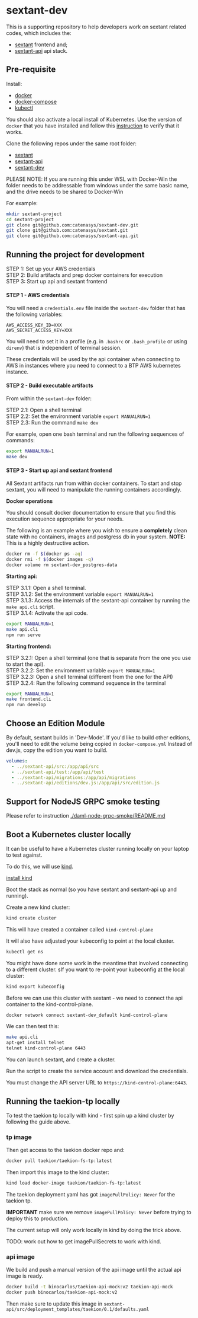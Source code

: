# sextant-dev

This is a supporting repository to help developers work on sextant related codes, which includes the:

* [sextant](https://github.com/catenasys/sextant) frontend and;
* [sextant-api](https://github.com/catenasys/sextant-api) api stack.

## Pre-requisite

Install:

 * [docker](https://docs.docker.com/install/)
 * [docker-compose](https://docs.docker.com/compose/install/)
 * [kubectl](https://kubernetes.io/docs/tasks/tools/install-kubectl/)

You should also activate a local install of Kubernetes. Use the version of `docker` that you have installed and follow this [instruction](https://rominirani.com/tutorial-getting-started-with-kubernetes-with-docker-on-mac-7f58467203fd) to verify that it works.

Clone the following repos under the same root folder:

 * [sextant](https://github.com/catenasys/sextant)
 * [sextant-api](https://github.com/catenasys/sextant-api)
 * [sextant-dev](https://github.com/catenasys/sextant-dev)

PLEASE NOTE: If you are running this under WSL with Docker-Win the folder needs to be addressable from windows under the same basic name, and the drive needs to be shared to Docker-Win

For example:

```bash
mkdir sextant-project
cd sextant-project
git clone git@github.com:catenasys/sextant-dev.git
git clone git@github.com:catenasys/sextant.git
git clone git@github.com:catenasys/sextant-api.git
```

## Running the project for development

STEP 1: Set up your AWS credentials <br>
STEP 2: Build artifacts and prep docker containers for execution <br>
STEP 3: Start up api and sextant frontend <br>

#### STEP 1 - AWS credentials

You will need a `credentials.env` file inside the `sextant-dev` folder that has the following variables:

```
AWS_ACCESS_KEY_ID=XXX
AWS_SECRET_ACCESS_KEY=XXX
```

You will need to set it in a profile (e.g. in `.bashrc` or `.bash_profile` or using `direnv`) that is independent of terminal session.

These credentials will be used by the api container when connecting to AWS in instances where you need to connect to a BTP AWS kubernetes instance.

#### STEP 2 - Build executable artifacts

From within the `sextant-dev` folder:

STEP 2.1: Open a shell terminal <br>
STEP 2.2: Set the environment variable `export MANUALRUN=1` <br>
STEP 2.3: Run the command `make dev` <br>

For example, open one bash terminal and run the following sequences of commands:

```bash
export MANUALRUN=1
make dev
```

#### STEP 3 - Start up api and sextant frontend

All Sextant artifacts run from within docker containers. To start and stop sextant, you will need to manipulate the running containers accordingly.

**Docker operations**

You should consult docker documentation to ensure that you find this execution sequence appropriate for your needs.

The following is an example where you wish to ensure a **completely** clean state with no containers, images and postgress db in your system. **NOTE:** This is a highly destructive action.

```bash
docker rm -f $(docker ps -aq)
docker rmi -f $(docker images -q)
docker volume rm sextant-dev_postgres-data
```
**Starting api:**

STEP 3.1.1: Open a shell terminal. <br>
STEP 3.1.2: Set the environment variable `export MANUALRUN=1` <br>
STEP 3.1.3: Access the internals of the sextant-api container by running the `make api.cli` script. <br>
STEP 3.1.4: Activate the api code.<br>

```bash
export MANUALRUN=1
make api.cli
npm run serve
```

**Starting frontend:**

STEP 3.2.1: Open a shell terminal (one that is separate from the one you use to start the api).<br>
STEP 3.2.2: Set the environment variable `export MANUALRUN=1`<br>
STEP 3.2.3: Open a shell terminal (different from the one for the API)<br>
STEP 3.2.4: Run the following command sequence in the terminal<br>

```bash
export MANUALRUN=1
make frontend.cli
npm run develop
```
## Choose an Edition Module
By default, sextant builds in 'Dev-Mode'. If you'd like to build other editions, you'll need to edit the volume being copied in `docker-compose.yml` Instead of dev.js, copy the edition you want to build.
```yaml
volumes:
  - ../sextant-api/src:/app/api/src
  - ../sextant-api/test:/app/api/test
  - ../sextant-api/migrations:/app/api/migrations
  - ../sextant-api/editions/dev.js:/app/api/src/edition.js
  ```

## Support for NodeJS GRPC smoke testing
Please refer to instruction [./daml-node-grpc-smoke/README.md](./daml-node-grpc-smoke/README.md)

## Boot a Kubernetes cluster locally

It can be useful to have a Kubernetes cluster running locally on your laptop to test against.

To do this, we will use [kind](https://github.com/kubernetes-sigs/kind).

[install kind](https://github.com/kubernetes-sigs/kind#installation-and-usage)

Boot the stack as normal (so you have sextant and sextant-api up and running).

Create a new kind cluster:

```bash
kind create cluster
```

This will have created a container called `kind-control-plane`

It will also have adjusted your kubeconfig to point at the local cluster.

```bash
kubectl get ns
```

You might have done some work in the meantime that involved connecting to a different cluster.  sIf you want to re-point your kubeconfig at the local cluster:

```bash
kind export kubeconfig
```

Before we can use this cluster with sextant - we need to connect the api container to the kind-control-plane.

```bash
docker network connect sextant-dev_default kind-control-plane
```

We can then test this:

```bash
make api.cli
apt-get install telnet
telnet kind-control-plane 6443
```

You can launch sextant, and create a cluster.

Run the script to create the service account and download the credentials.

You must change the API server URL to `https://kind-control-plane:6443`.

## Running the taekion-tp locally

To test the taekion tp locally with kind - first spin up a kind cluster by following the guide above.

### tp image

Then get access to the taekion docker repo and:

```bash
docker pull taekion/taekion-fs-tp:latest
```

Then import this image to the kind cluster:

```bash
kind load docker-image taekion/taekion-fs-tp:latest
```

The taekion deployment yaml has got `imagePullPolicy: Never` for the taekion tp.

**IMPORTANT** make sure we remove `imagePullPolicy: Never` before trying to deploy this to production.

The current setup will only work locally in kind by doing the trick above.

TODO: work out how to get imagePullSecrets to work with kind.

### api image

We build and push a manual version of the api image until the actual api image is ready.

```bash
docker build -t binocarlos/taekion-api-mock:v2 taekion-api-mock
docker push binocarlos/taekion-api-mock:v2
```

Then make sure to update this image in `sextant-api/src/deployment_templates/taekion/0.1/defaults.yaml`